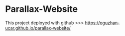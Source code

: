 # Parallax-Website

This project deployed with github >>> https://oguzhan-ucar.github.io/parallax-website/

